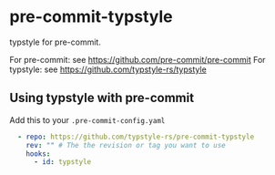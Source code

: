 # pre-commit-typstyle

typstyle for pre-commit.

For pre-commit: see https://github.com/pre-commit/pre-commit
For typstyle: see https://github.com/typstyle-rs/typstyle

## Using typstyle with pre-commit

Add this to your `.pre-commit-config.yaml`

```yaml
  - repo: https://github.com/typstyle-rs/pre-commit-typstyle
    rev: "" # The the revision or tag you want to use
    hooks:
      - id: typstyle
```
